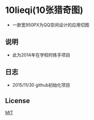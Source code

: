 # 10lieqi(10张猎奇图)
* 一款宽950PX为QQ空间设计的应用切图

## 说明
* 此为2014年在学校时练手项目

## 日志
* 2015/11/30 github初始化项目

## License
[MIT](http://opensource.org/licenses/MIT)
